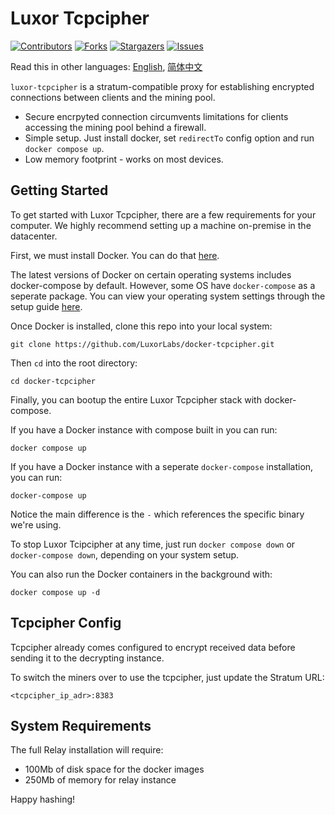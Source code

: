 Luxor Tcpcipher
===========
[![Contributors][contributors-shield]][contributors-url]
[![Forks][forks-shield]][forks-url]
[![Stargazers][stars-shield]][stars-url]
[![Issues][issues-shield]][issues-url]

Read this in other languages: [English](README.MD), [简体中文](README.zh-cn.MD)

`luxor-tcpcipher` is a stratum-compatible proxy for establishing encrypted 
connections between clients and the mining pool.

- Secure encrpyted connection circumvents limitations for clients 
accessing the mining pool behind a firewall.
- Simple setup. Just install docker, set `redirectTo` config option and 
run `docker compose up`.
- Low memory footprint - works on most devices.



<!-- MARKDOWN LINKS & IMAGES -->
<!-- https://www.markdownguide.org/basic-syntax/#reference-style-links -->
[contributors-shield]: https://img.shields.io/github/contributors/LuxorLabs/docker-tcpcipher.svg?style=for-the-badge
[contributors-url]: https://github.com/LuxorLabs/docker-tcpcipher/graphs/contributors
[forks-shield]: https://img.shields.io/github/forks/LuxorLabs/docker-tcpcipher.svg?style=for-the-badge
[forks-url]: https://github.com/othneildrew/Best-README-Template/network/members
[stars-shield]: https://img.shields.io/github/stars/LuxorLabs/docker-tcpcipher.svg?style=for-the-badge
[stars-url]: https://github.com/LuxorLabs/docker-tcpcipher/stargazers
[issues-shield]: https://img.shields.io/github/issues/LuxorLabs/docker-tcpcipher.svg?style=for-the-badge
[issues-url]: https://github.com/LuxorLabs/docker-tcpcipher/issues

Getting Started
---------------
To get started with Luxor Tcpcipher, there are a few requirements for your computer.
We highly recommend setting up a machine on-premise in the datacenter.

First, we must install Docker. You can do that [here](https://www.docker.com/get-started).

The latest versions of Docker on certain operating systems includes docker-compose by default. However, some OS have `docker-compose` as a seperate package. You can view your operating system settings through the setup guide [here](https://docs.docker.com/compose/install/).

Once Docker is installed, clone this repo into your local system:
```
git clone https://github.com/LuxorLabs/docker-tcpcipher.git
```

Then `cd` into the root directory:
```
cd docker-tcpcipher
```

Finally, you can bootup the entire Luxor Tcpcipher stack with docker-compose.

If you have a Docker instance with compose built in you can run:
```
docker compose up
```

If you have a Docker instance with a seperate `docker-compose` installation, you
can run:
```
docker-compose up
```

Notice the main difference is the `-` which references the specific binary we're
using.

To stop Luxor Tcipcipher at any time, just run `docker compose down` or
`docker-compose down`, depending on your system setup.

You can also run the Docker containers in the background with:
```
docker compose up -d
```

Tcpcipher Config
---------------
Tcpcipher already comes configured to encrypt received data before sending it 
to the decrypting instance.

To switch the miners over to use the tcpcipher, just update the Stratum URL: 
```
<tcpcipher_ip_adr>:8383
```

System Requirements
---------------
The full Relay installation will require:
- 100Mb of disk space for the docker images
- 250Mb of memory for relay instance


Happy hashing!









